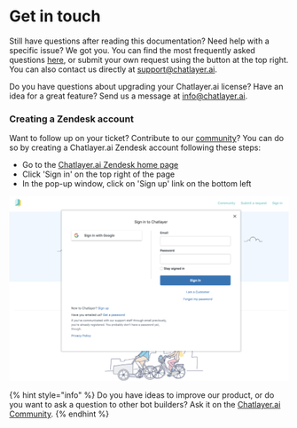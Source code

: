# Get in touch

Still have questions after reading this documentation? Need help with a specific issue? We got you. You can find the most frequently asked questions [here](https://support.chatlayer.ai/hc/en-us), or submit your own request using the button at the top right. You can also contact us directly at [support@chatlayer.ai](mailto:support@chatlayer.ai).

Do you have questions about upgrading your Chatlayer.ai license? Have an idea for a great feature? Send us a message at [info@chatlayer.ai](mailto:info@chatlayer.ai).

### Creating a Zendesk account

Want to follow up on your ticket? Contribute to our [community](https://chatlayer.zendesk.com/hc/en-us/community/topics)? You can do so by creating a Chatlayer.ai Zendesk account following these steps:

* Go to the [Chatlayer.ai Zendesk home page](https://chatlayer.zendesk.com/)
* Click 'Sign in' on the top right of the page
* In the pop-up window, click on 'Sign up' link on the bottom left

![](../.gitbook/assets/image%20%2867%29.png)

{% hint style="info" %}
Do you have ideas to improve our product, or do you want to ask a question to other bot builders? Ask it on the [Chatlayer.ai Community](https://chatlayer.zendesk.com/hc/en-us/community/topics).
{% endhint %}

